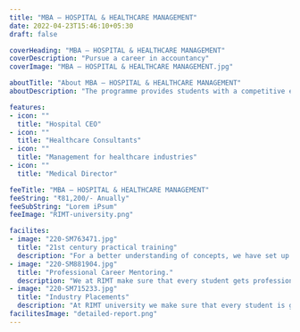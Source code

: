 ```yaml
---
title: "MBA – HOSPITAL & HEALTHCARE MANAGEMENT"
date: 2022-04-23T15:46:10+05:30
draft: false

coverHeading: "MBA – HOSPITAL & HEALTHCARE MANAGEMENT"
coverDescription: "Pursue a career in accountancy"
coverImage: "MBA – HOSPITAL & HEALTHCARE MANAGEMENT.jpg"

aboutTitle: "About MBA – HOSPITAL & HEALTHCARE MANAGEMENT"
aboutDescription: "The programme provides students with a competitive edge in the healthcare business by providing them with an MBA in Hospital &Healthcare Management, a competence that is in great demand across a wide range of industries in the health sector and numerous associated non-health sector roles. The curriculum is aimed to give students with advanced business management skills necessary to coordinate and control complicated healthcare business activities. The improved curriculum is meticulously created with the assistance of our partnering industry specialists."

features:
- icon: ""
  title: "Hospital CEO"
- icon: ""
  title: "Healthcare Consultants"
- icon: ""
  title: "Management for healthcare industries"
- icon: ""
  title: "Medical Director"

feeTitle: "MBA – HOSPITAL & HEALTHCARE MANAGEMENT"
feeString: "₹81,200/- Anually"
feeSubString: "Lorem iPsum"
feeImage: "RIMT-university.png"

facilites:
- image: "220-SM763471.jpg"
  title: "21st century practical training"
  description: "For a better understanding of concepts, we have set up advanced 21st-century tools equipped with advanced training methods so that students can learn every concept practically in a better way."
- image: "220-SM881904.jpg"
  title: "Professional Career Mentoring."
  description: "We at RIMT make sure that every student gets professional career mentoring from the industry experts to set career targets & for this we have created a career & placement cell too."
- image: "220-SM715233.jpg"
  title: "Industry Placements"
  description: "At RIMT university we make sure that every student is getting placed, each year more than 500 companies visit the campus of RIMT to hire our brightest of the talents"
facilitesImage: "detailed-report.png"
---
```


